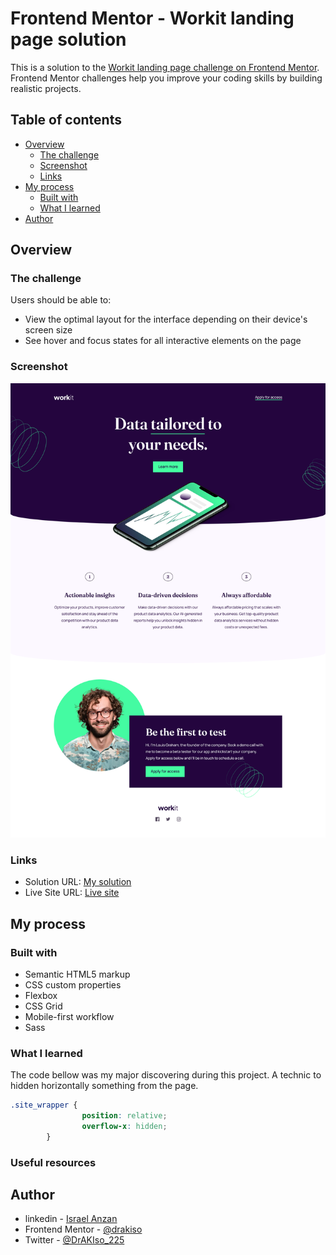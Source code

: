 # Frontend Mentor - Workit landing page solution

This is a solution to the [Workit landing page challenge on Frontend Mentor](https://www.frontendmentor.io/challenges/workit-landing-page-2fYnyle5lu). Frontend Mentor challenges help you improve your coding skills by building realistic projects. 

## Table of contents

- [Overview](#overview)
  - [The challenge](#the-challenge)
  - [Screenshot](#screenshot)
  - [Links](#links)
- [My process](#my-process)
  - [Built with](#built-with)
  - [What I learned](#what-i-learned)
- [Author](#author)

## Overview

### The challenge

Users should be able to:

- View the optimal layout for the interface depending on their device's screen size
- See hover and focus states for all interactive elements on the page

### Screenshot

![Alt text](./Screenshot_workit.png?raw=true "My workit challenges screenshot")

### Links

- Solution URL: [My solution](https://github.com/drakiso/Challenges_workit_landing_page)
- Live Site URL: [Live site](https://drakiso.github.io/Challenges_workit_landing_page)

## My process

### Built with

- Semantic HTML5 markup
- CSS custom properties
- Flexbox
- CSS Grid
- Mobile-first workflow
- Sass

### What I learned

The code bellow was my major discovering during this project.
A technic to hidden horizontally something from the page.

```css
.site_wrapper {
                position: relative;
                overflow-x: hidden;
        }
```

### Useful resources

## Author

- linkedin - [Israel Anzan](https://www.linkedin.com/in/drakisrael)
- Frontend Mentor - [@drakiso](https://www.frontendmentor.io/profile/drakiso)
- Twitter - [@DrAKIso_225](https://www.twitter.com/DrAKIso_225)

